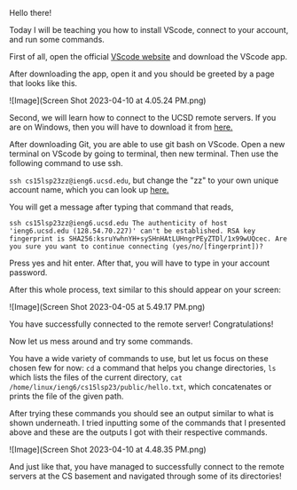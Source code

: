 Hello there!

Today I will be teaching you how to install VScode, connect to your account, and run some commands. 

First of all, open the official [VScode website](https://code.visualstudio.com/) and download the VScode app.

After downloading the app, open it and you should be greeted by a page that looks like this.

![Image](Screen Shot 2023-04-10 at 4.05.24 PM.png)

Second, we will learn how to connect to the UCSD remote servers. If you are on Windows, then you will have to download it from [here.](https://gitforwindows.org/.)

After downloading Git, you are able to use git bash on VScode. Open a new terminal on VScode by going to terminal, then new terminal. Then use the following command to use ssh.

`ssh cs15lsp23zz@ieng6.ucsd.edu`, but change the "zz" to your own unique account name, which you can look up [here.](https://sdacs.ucsd.edu/~icc/index.php)

You will get a message after typing that command that reads,

`ssh cs15lsp23zz@ieng6.ucsd.edu
The authenticity of host 'ieng6.ucsd.edu (128.54.70.227)' can't be established.
RSA key fingerprint is SHA256:ksruYwhnYH+sySHnHAtLUHngrPEyZTDl/1x99wUQcec.
Are you sure you want to continue connecting (yes/no/[fingerprint])?`

Press yes and hit enter. After that, you will have to type in your account password.

After this whole process, text similar to this should appear on your screen:

![Image](Screen Shot 2023-04-05 at 5.49.17 PM.png)

You have successfully connected to the remote server! Congratulations!

Now let us mess around and try some commands.

You have a wide variety of commands to use, but let us focus on these chosen few for now: `cd` a command that helps you change directories, `ls` which lists the files of the current directory, `cat /home/linux/ieng6/cs15lsp23/public/hello.txt`, which concatenates or prints the file of the given path.

After trying these commands you should see an output similar to what is shown underneath. I tried inputting some of the commands that I presented above and these are the outputs I got with their respective commands.

![Image](Screen Shot 2023-04-10 at 4.48.35 PM.png)

And just like that, you have managed to successfully connect to the remote servers at the CS basement and navigated through some of its directories!


